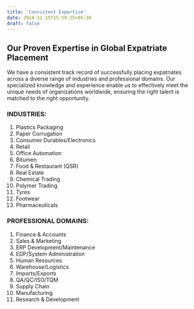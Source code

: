 ```yaml
---
title: 'Consistent Expertise'
date: 2024-12-15T15:59:25+05:30
draft: false
---
```


## Our Proven Expertise in Global Expatriate Placement

We have a consistent track record of successfully placing expatriates across a diverse range of industries and professional domains. Our specialized knowledge and experience enable us to effectively meet the unique needs of organizations worldwide, ensuring the right talent is matched to the right opportunity.

### INDUSTRIES:

1. Plastics Packaging  
2. Paper Corrugation  
3. Consumer Durables/Electronics  
4. Retail  
5. Office Automation  
6. Bitumen  
7. Food & Restaurant (QSR)  
8. Real Estate  
9. Chemical Trading  
10. Polymer Trading  
11. Tyres  
12. Footwear  
13. Pharmaceuticals  

### PROFESSIONAL DOMAINS:

1. Finance & Accounts  
2. Sales & Marketing  
3. ERP Development/Maintenance  
4. EDP/System Administration  
5. Human Resources  
6. Warehouse/Logistics  
7. Imports/Exports  
8. QA/QC/ISO/TQM  
9. Supply Chain  
10. Manufacturing  
11. Research & Development  